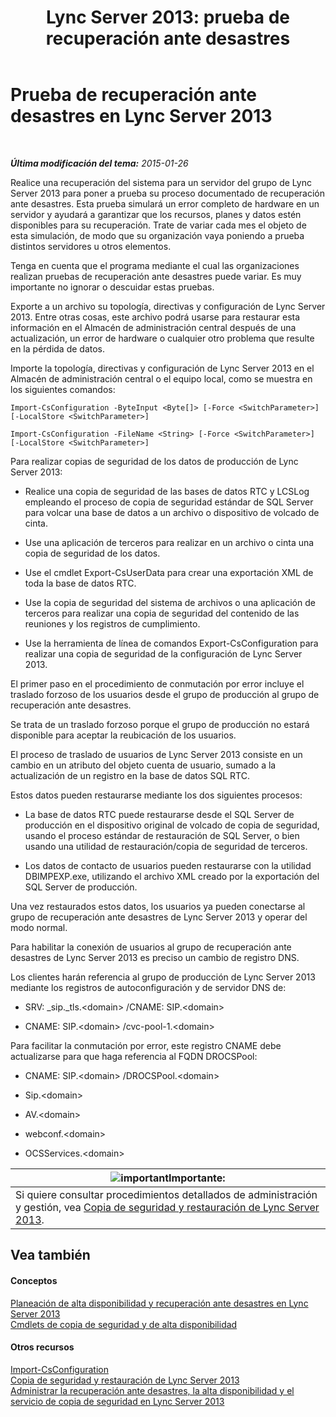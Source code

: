 ﻿---
title: 'Lync Server 2013: prueba de recuperación ante desastres'
TOCTitle: Prueba de recuperación ante desastres
ms:assetid: 04f5e747-d837-4350-9fc0-8605dbf025a7
ms:mtpsurl: https://technet.microsoft.com/es-es/library/Dn747887(v=OCS.15)
ms:contentKeyID: 62293599
ms.date: 01/07/2017
mtps_version: v=OCS.15
ms.translationtype: HT
---

# Prueba de recuperación ante desastres en Lync Server 2013

 

_**Última modificación del tema:** 2015-01-26_

Realice una recuperación del sistema para un servidor del grupo de Lync Server 2013 para poner a prueba su proceso documentado de recuperación ante desastres. Esta prueba simulará un error completo de hardware en un servidor y ayudará a garantizar que los recursos, planes y datos estén disponibles para su recuperación. Trate de variar cada mes el objeto de esta simulación, de modo que su organización vaya poniendo a prueba distintos servidores u otros elementos.

Tenga en cuenta que el programa mediante el cual las organizaciones realizan pruebas de recuperación ante desastres puede variar. Es muy importante no ignorar o descuidar estas pruebas.


Exporte a un archivo su topología, directivas y configuración de Lync Server 2013. Entre otras cosas, este archivo podrá usarse para restaurar esta información en el Almacén de administración central después de una actualización, un error de hardware o cualquier otro problema que resulte en la pérdida de datos.

Importe la topología, directivas y configuración de Lync Server 2013 en el Almacén de administración central o el equipo local, como se muestra en los siguientes comandos:

`Import-CsConfiguration -ByteInput <Byte[]> [-Force <SwitchParameter>] [-LocalStore <SwitchParameter>]`

`Import-CsConfiguration -FileName <String> [-Force <SwitchParameter>] [-LocalStore <SwitchParameter>]`

Para realizar copias de seguridad de los datos de producción de Lync Server 2013:

  - Realice una copia de seguridad de las bases de datos RTC y LCSLog empleando el proceso de copia de seguridad estándar de SQL Server para volcar una base de datos a un archivo o dispositivo de volcado de cinta.

  - Use una aplicación de terceros para realizar en un archivo o cinta una copia de seguridad de los datos.

  - Use el cmdlet Export-CsUserData para crear una exportación XML de toda la base de datos RTC.

  - Use la copia de seguridad del sistema de archivos o una aplicación de terceros para realizar una copia de seguridad del contenido de las reuniones y los registros de cumplimiento.

  - Use la herramienta de línea de comandos Export-CsConfiguration para realizar una copia de seguridad de la configuración de Lync Server 2013.

El primer paso en el procedimiento de conmutación por error incluye el traslado forzoso de los usuarios desde el grupo de producción al grupo de recuperación ante desastres.

Se trata de un traslado forzoso porque el grupo de producción no estará disponible para aceptar la reubicación de los usuarios.

El proceso de traslado de usuarios de Lync Server 2013 consiste en un cambio en un atributo del objeto cuenta de usuario, sumado a la actualización de un registro en la base de datos SQL RTC.

Estos datos pueden restaurarse mediante los dos siguientes procesos:

  - La base de datos RTC puede restaurarse desde el SQL Server de producción en el dispositivo original de volcado de copia de seguridad, usando el proceso estándar de restauración de SQL Server, o bien usando una utilidad de restauración/copia de seguridad de terceros.

  - Los datos de contacto de usuarios pueden restaurarse con la utilidad DBIMPEXP.exe, utilizando el archivo XML creado por la exportación del SQL Server de producción.

Una vez restaurados estos datos, los usuarios ya pueden conectarse al grupo de recuperación ante desastres de Lync Server 2013 y operar del modo normal.

Para habilitar la conexión de usuarios al grupo de recuperación ante desastres de Lync Server 2013 es preciso un cambio de registro DNS.

Los clientes harán referencia al grupo de producción de Lync Server 2013 mediante los registros de autoconfiguración y de servidor DNS de:

  - SRV: \_sip.\_tls.\<domain\> /CNAME: SIP.\<domain\>

  - CNAME: SIP.\<domain\> /cvc-pool-1.\<domain\>

Para facilitar la conmutación por error, este registro CNAME debe actualizarse para que haga referencia al FQDN DROCSPool:

  - CNAME: SIP.\<domain\> /DROCSPool.\<domain\>

  - Sip.\<domain\>

  - AV.\<domain\>

  - webconf.\<domain\>

  - OCSServices.\<domain\>

<table>
<thead>
<tr class="header">
<th><img src="images/Gg425917.important(OCS.15).gif" title="important" alt="important" />Importante:</th>
</tr>
</thead>
<tbody>
<tr class="odd">
<td>Si quiere consultar procedimientos detallados de administración y gestión, vea <a href="lync-server-2013-backing-up-and-restoring-lync-server.md">Copia de seguridad y restauración de Lync Server 2013</a>.</td>
</tr>
</tbody>
</table>


## Vea también

#### Conceptos

[Planeación de alta disponibilidad y recuperación ante desastres en Lync Server 2013](lync-server-2013-planning-for-high-availability-and-disaster-recovery.md)  
[Cmdlets de copia de seguridad y de alta disponibilidad](https://docs.microsoft.com/en-us/powershell/module/skype/?view=skype-ps)  

#### Otros recursos

[Import-CsConfiguration](https://docs.microsoft.com/en-us/powershell/module/skype/Import-CsConfiguration)  
[Copia de seguridad y restauración de Lync Server 2013](lync-server-2013-backing-up-and-restoring-lync-server.md)  
[Administrar la recuperación ante desastres, la alta disponibilidad y el servicio de copia de seguridad en Lync Server 2013](lync-server-2013-managing-lync-server-disaster-recovery-high-availability-and-backup-service.md)

